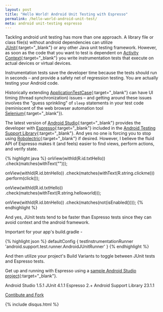 ```yaml
---
layout: post
title: "Hello World! Android Unit Testing with Espresso"
permalink: /hello-world-android-unit-test/
meta: android unit-testing espresso
---
```

Tackling android unit testing has more than one approach.  A library file or class file(s) without android dependencies can utilize [JUnit](http://www.junit.org){:target="_blank"} or any other Java unit testing framework.  However, as soon as the code that you want to test is dependent on [Activity Context](http://developer.android.com/reference/android/app/Activity.html){:target="_blank"} you write instrumentation tests that execute on actual devices or virtual devices.

Instrumentation tests save the developer time because the tests should run in seconds – and provide a safety net of regression testing.  You are actually testing your Android code.

Historically extending [ApplicationTestCase](http://developer.android.com/reference/android/test/ApplicationTestCase.html){:target="_blank"} can have UI timing (thread synchronization) issues – and getting around these issues involves the "guess  sprinkling" of ```sleep``` statements in your test code (reminiscent of the web browser automation tool [Selenium](http://docs.seleniumhq.org/){:target="_blank"}).

The latest version of [Android Studio](https://developer.android.com/sdk/index.html){:target="_blank"} provides the developer with [Espresso](http://developer.android.com/reference/android/support/test/package-summary.html){:target="_blank"} included in the [Android Testing Support Library](http://developer.android.com/tools/testing-support-library/index.html){:target="_blank"}.  And yes no one is forcing you to stop using [Robolectric](http://robolectric.org){:target="_blank"} if desired.  However, I believe the fluid API of Espresso makes it (and feels) easier to find views, perform actions, and verify state.  

{% highlight java %}
onView(withId(R.id.txtHello))
	.check(matches(withText("")));

onView(withId(R.id.btnHello))
	.check(matches(withText(R.string.clickme)))
	.perform(click());

onView(withId(R.id.txtHello))
	.check(matches(withText(R.string.helloworld)));

onView(withId(R.id.btnHello))
	.check(matches(not(isEnabled())));
{% endhighlight %}

And yes, JUnit tests tend to be faster than Espresso tests since they can avoid context and the android framework.

Important for your app's build.gradle -

{% highlight json %}
	defaultConfig { 
		testInstrumentationRunner 'android.support.test.runner.AndroidJUnitRunner'
	}
{% endhighlight %}

And then utilize your project's Build Variants to toggle between JUnit tests and Espresso tests.

Get up and running with Espresso using a [sample Android Studio project](https://github.com/dragthor/HelloWorldAndroidUnitTesting){:target="_blank"}.

Android Studio 1.5.1
JUnit 4.1.1
Espresso 2.+
Android Support Library 23.1.1

<a href="{{ site.post_source_root }}2015-09-02-hello-world-android-unit-test.markdown" target="_blank">Contibute and Fork</a>

{% include disqus.html %}